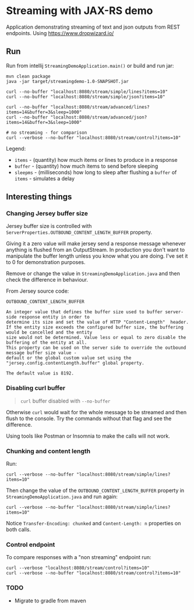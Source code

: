 # Streaming with JAX-RS demo

Application demonstrating streaming of text and json outputs from REST endpoints.
Using https://www.dropwizard.io/

## Run

Run from intellij `StreamingDemoApplication.main()` or build and run jar:

    mvn clean package 
    java -jar target/streamingdemo-1.0-SNAPSHOT.jar

    curl --no-buffer "localhost:8080/stream/simple/lines?items=10" 
    curl --no-buffer "localhost:8080/stream/simple/json?items=10" 
    
    curl --no-buffer "localhost:8080/stream/advanced/lines?items=14&buffer=3&sleep=1000" 
    curl --no-buffer "localhost:8080/stream/advanced/json?items=14&buffer=3&sleep=1000" 
    
    # no streaming - for comparison
    curl --verbose --no-buffer "localhost:8080/stream/control?items=10" 
    
Legend:

* `items`   - (quantity)     how much items or lines to produce in a response
* `buffer`  - (quantity)     how much items to send before sleeping
* `sleepms` - (milliseconds) how long to sleep after flushing a `buffer` of `items` - simulates a delay
    
## Interesting things

### Changing Jersey buffer size

Jersey buffer size is controlled with `ServerProperties.OUTBOUND_CONTENT_LENGTH_BUFFER` property.

Giving it a zero value will make jersey send a response message whenever anything is flushed from an OutputStream.
In production you don't want to manipulate the buffer length unless you know what you are doing.
I've set it to 0 for demonstration purposes.

Remove or change the value in `StreamingDemoApplication.java` and then check the difference in behaviour.

From Jersey source code:

```
OUTBOUND_CONTENT_LENGTH_BUFFER

An integer value that defines the buffer size used to buffer server-side response entity in order to
determine its size and set the value of HTTP "Content-Length"  header.
If the entity size exceeds the configured buffer size, the buffering would be cancelled and the entity 
size would not be determined. Value less or equal to zero disable the buffering of the entity at all.
This property can be used on the server side to override the outbound message buffer size value -
default or the global custom value set using the "jersey.config.contentLength.buffer" global property.

The default value is 8192.
```
   
### Disabling curl buffer

> `curl` buffer disabled with `--no-buffer`

Otherwise `curl` would wait for the whole message to be streamed and then flush to the console.
Try the commands without that flag and see the difference.

Using tools like Postman or Insomnia to make the calls will not work.

### Chunking and content length

Run:

    curl --verbose --no-buffer "localhost:8080/stream/simple/lines?items=10" 
    
Then change the value of the `OUTBOUND_CONTENT_LENGTH_BUFFER` property in `StreamingDemoApplication.java` and run again:

    curl --verbose --no-buffer "localhost:8080/stream/simple/lines?items=10" 

Notice `Transfer-Encoding: chunked` and `Content-Length: n` properties on both calls.

### Control endpoint

To compare responses with a "non streaming" endpoint run:

    curl --verbose "localhost:8080/stream/control?items=10" 
    curl --verbose --no-buffer "localhost:8080/stream/control?items=10" 
    
### TODO
* Migrate to gradle from maven